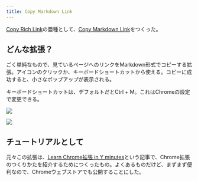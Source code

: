 ```yaml
---
title: Copy Markdown Link
---
```

[Copy Rich Link](https://chrome.google.com/webstore/detail/copy-rich-link/hikiamlgpdcabppakpmemaofmkgknpea)の亜種として、[Copy Markdown Link](https://chrome.google.com/webstore/detail/copy-markdown-link/gkceaaphhbeanfciglgpffnncfpipjpa)をつくった。

どんな拡張？
------

ごく単純なもので、見ているページへのリンクをMarkdown形式でコピーする拡張。アイコンのクリックか、キーボードショートカットから使える。コピーに成功すると、小さなポップアップが表示される。

キーボードショートカットは、デフォルトだとCtrl + M。これはChromeの設定で変更できる。

![](https://lh4.googleusercontent.com/oU5QGBC9iGM-H-6_mE04AEvUro_9eK8ieO7VkO9oY7eBeUMbJ_DcWfJIzeokJAoqPEnaDrvoNyu15xP4nlRjRBIR8wl6xh5oasA_dPcs9zfmfL1FOx56nIKJOlkAGn6RaXHN_7jcCCjOrmiY8BoMBqcc3Y23wV17puM_xL4a3wOo64Wz2N5-os7C3Rv4)

![](https://lh5.googleusercontent.com/ObH5IIrNAOWSk03jfbTeCKgygUXO6SwgRiA0qoPb1qC5OltGP-27nUOwxqWJJHCluLqGI3ACtX0sEdXYi_q4HLZ2TA2piN0xnnZsGqV2ARLZ1AbHrLvU-boJjHcJntkEZCyRN_tAnHhhP0nwo9NieH6bgKsPJMajQ4Z8vC7vrv8O6BUTWll424uV0ICD)

チュートリアルとして
----------

元々この拡張は、[Learn Chrome拡張 in Y minutes](https://r7kamura.com/articles/2022-05-18-learn-chrome-extention-in-y-minutes)という記事で、Chrome拡張のつくりかたを紹介するためにつくったもの。よくあるものだけど、まずまず便利なので、Chromeウェブストアでも公開することにした。

